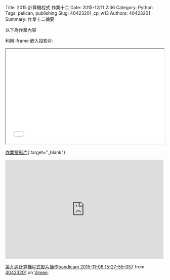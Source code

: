 Title: 2015 計算機程式 作業十二
Date: 2015-12/11 2:36
Category: Python
Tags: pelican, publishing
Slug: 40423201_cp_w13
Authors: 40423201
Summary: 作業十二摘要

以下為作業內容

利用 iframe 嵌入投影片:

<iframe src="40423201_cp_w13_p.html" width="500" height="300"></iframe>

[作業投影片](40423201_cp_w13_p.html){:target="_blank"}

<iframe src="https://player.vimeo.com/video/145030495" width="500" height="313" frameborder="0" webkitallowfullscreen mozallowfullscreen allowfullscreen></iframe> <p><a href="https://vimeo.com/145030495">第九週計算機程式影片操作bandicam 2015-11-08 15-27-55-057</a> from <a href="https://vimeo.com/user45597735">40423201</a> on <a href="https://vimeo.com">Vimeo</a>.</p>